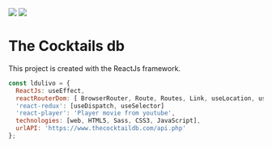 ![](https://ldulivo.github.io/ldulivo/img/the_cocktail_db_1.png)
![](https://ldulivo.github.io/ldulivo/img/the_cocktail_db_2.png)

# The Cocktails db

This project is created with the ReactJs framework.

```js
const ldulivo = {
  ReactJs: useEffect,
  reactRouterDom: [ BrowserRouter, Route, Routes, Link, useLocation, useParams,],
  'react-redux': [useDispatch, useSelector]
  'react-player': 'Player movie from youtube',
  technologies: [web, HTML5, Sass, CSS3, JavaScript],
  urlAPI: 'https://www.thecocktaildb.com/api.php'
};
```
